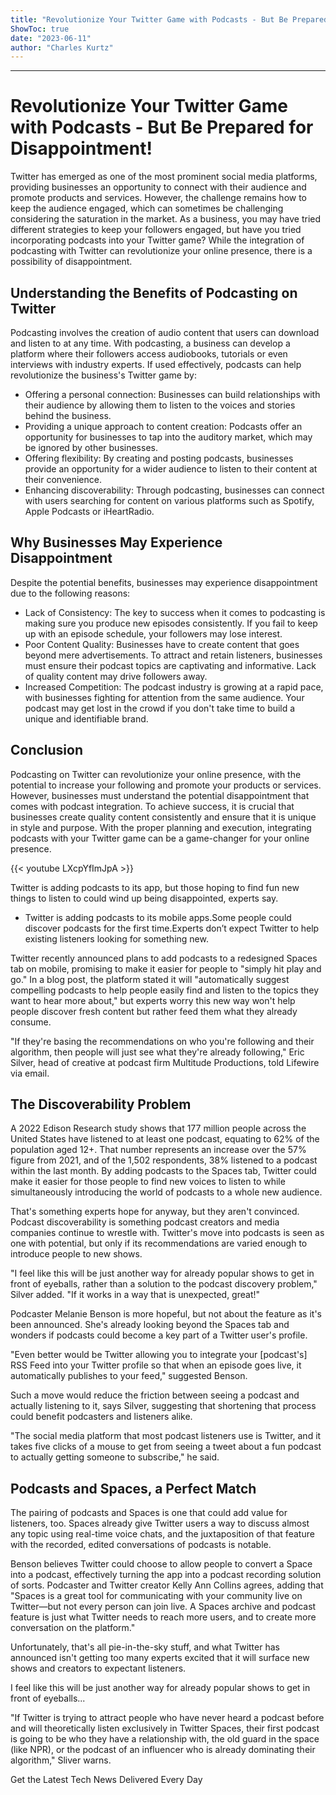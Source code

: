 ```yaml
---
title: "Revolutionize Your Twitter Game with Podcasts - But Be Prepared for Disappointment!"
ShowToc: true 
date: "2023-06-11"
author: "Charles Kurtz"
---
```

*****
# Revolutionize Your Twitter Game with Podcasts - But Be Prepared for Disappointment!

Twitter has emerged as one of the most prominent social media platforms, providing businesses an opportunity to connect with their audience and promote products and services. However, the challenge remains how to keep the audience engaged, which can sometimes be challenging considering the saturation in the market. As a business, you may have tried different strategies to keep your followers engaged, but have you tried incorporating podcasts into your Twitter game? While the integration of podcasting with Twitter can revolutionize your online presence, there is a possibility of disappointment.

## Understanding the Benefits of Podcasting on Twitter

Podcasting involves the creation of audio content that users can download and listen to at any time. With podcasting, a business can develop a platform where their followers access audiobooks, tutorials or even interviews with industry experts. If used effectively, podcasts can help revolutionize the business's Twitter game by:

- Offering a personal connection: Businesses can build relationships with their audience by allowing them to listen to the voices and stories behind the business.
- Providing a unique approach to content creation: Podcasts offer an opportunity for businesses to tap into the auditory market, which may be ignored by other businesses.
- Offering flexibility: By creating and posting podcasts, businesses provide an opportunity for a wider audience to listen to their content at their convenience.
- Enhancing discoverability: Through podcasting, businesses can connect with users searching for content on various platforms such as Spotify, Apple Podcasts or iHeartRadio.

## Why Businesses May Experience Disappointment

Despite the potential benefits, businesses may experience disappointment due to the following reasons:

- Lack of Consistency: The key to success when it comes to podcasting is making sure you produce new episodes consistently. If you fail to keep up with an episode schedule, your followers may lose interest.
- Poor Content Quality: Businesses have to create content that goes beyond mere advertisements. To attract and retain listeners, businesses must ensure their podcast topics are captivating and informative. Lack of quality content may drive followers away.
- Increased Competition: The podcast industry is growing at a rapid pace, with businesses fighting for attention from the same audience. Your podcast may get lost in the crowd if you don't take time to build a unique and identifiable brand.

## Conclusion

Podcasting on Twitter can revolutionize your online presence, with the potential to increase your following and promote your products or services. However, businesses must understand the potential disappointment that comes with podcast integration. To achieve success, it is crucial that businesses create quality content consistently and ensure that it is unique in style and purpose. With the proper planning and execution, integrating podcasts with your Twitter game can be a game-changer for your online presence.

{{< youtube LXcpYfImJpA >}} 




Twitter is adding podcasts to its app, but those hoping to find fun new things to listen to could wind up being disappointed, experts say.

 
- Twitter is adding podcasts to its mobile apps.Some people could discover podcasts for the first time.Experts don’t expect Twitter to help existing listeners looking for something new.

 

Twitter recently announced plans to add podcasts to a redesigned Spaces tab on mobile, promising to make it easier for people to "simply hit play and go." In a blog post, the platform stated it will "automatically suggest compelling podcasts to help people easily find and listen to the topics they want to hear more about," but experts worry this new way won't help people discover fresh content but rather feed them what they already consume.

 

"If they're basing the recommendations on who you're following and their algorithm, then people will just see what they're already following," Eric Silver, head of creative at podcast firm Multitude Productions, told Lifewire via email.

 
##   The Discoverability Problem  
 

A 2022 Edison Research study shows that 177 million people across the United States have listened to at least one podcast, equating to 62% of the population aged 12+. That number represents an increase over the 57% figure from 2021, and of the 1,502 respondents, 38% listened to a podcast within the last month. By adding podcasts to the Spaces tab, Twitter could make it easier for those people to find new voices to listen to while simultaneously introducing the world of podcasts to a whole new audience.

 

That's something experts hope for anyway, but they aren't convinced. Podcast discoverability is something podcast creators and media companies continue to wrestle with. Twitter's move into podcasts is seen as one with potential, but only if its recommendations are varied enough to introduce people to new shows.

 

"I feel like this will be just another way for already popular shows to get in front of eyeballs, rather than a solution to the podcast discovery problem," Silver added. "If it works in a way that is unexpected, great!"

 

Podcaster Melanie Benson is more hopeful, but not about the feature as it's been announced. She's already looking beyond the Spaces tab and wonders if podcasts could become a key part of a Twitter user's profile.

 

"Even better would be Twitter allowing you to integrate your [podcast's] RSS Feed into your Twitter profile so that when an episode goes live, it automatically publishes to your feed," suggested Benson. 

 

Such a move would reduce the friction between seeing a podcast and actually listening to it, says Silver, suggesting that shortening that process could benefit podcasters and listeners alike. 

 

"The social media platform that most podcast listeners use is Twitter, and it takes five clicks of a mouse to get from seeing a tweet about a fun podcast to actually getting someone to subscribe," he said.

 
##   Podcasts and Spaces, a Perfect Match  
 

The pairing of podcasts and Spaces is one that could add value for listeners, too. Spaces already give Twitter users a way to discuss almost any topic using real-time voice chats, and the juxtaposition of that feature with the recorded, edited conversations of podcasts is notable.

 

Benson believes Twitter could choose to allow people to convert a Space into a podcast, effectively turning the app into a podcast recording solution of sorts. Podcaster and Twitter creator Kelly Ann Collins agrees, adding that "Spaces is a great tool for communicating with your community live on Twitter—but not every person can join live. A Spaces archive and podcast feature is just what Twitter needs to reach more users, and to create more conversation on the platform."

 

Unfortunately, that's all pie-in-the-sky stuff, and what Twitter has announced isn't getting too many experts excited that it will surface new shows and creators to expectant listeners.

 
I feel like this will be just another way for already popular shows to get in front of eyeballs...
 

"If Twitter is trying to attract people who have never heard a podcast before and will theoretically listen exclusively in Twitter Spaces, their first podcast is going to be who they have a relationship with, the old guard in the space (like NPR), or the podcast of an influencer who is already dominating their algorithm," Sliver warns.

 

Get the Latest Tech News Delivered Every Day



